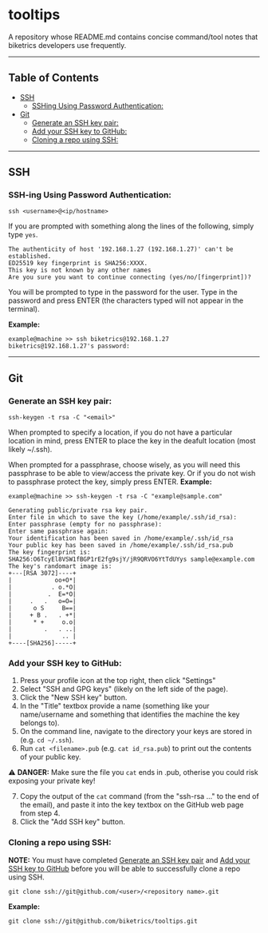 # tooltips
A repository whose README.md contains concise command/tool notes that biketrics developers use frequently.

---
## Table of Contents
  - [SSH](#ssh)
    - [SSHing Using Password Authentication:](#ssh-ing-using-password-authentication)
  - [Git](#git)
    - [Generate an SSH key pair:](#generate-an-ssh-key-pair)
    - [Add your SSH key to GitHub:](#add-your-ssh-key-to-github)
    - [Cloning a repo using SSH:](#cloning-a-repo-using-ssh)

---
## SSH
### SSH-ing Using Password Authentication:
```
ssh <username>@<ip/hostname>
```
If you are prompted with something along the lines of the following, simply type `yes`. 
```
The authenticity of host '192.168.1.27 (192.168.1.27)' can't be established.
ED25519 key fingerprint is SHA256:XXXX.
This key is not known by any other names
Are you sure you want to continue connecting (yes/no/[fingerprint])?
```

You will be prompted to type in the password for the user. Type in the password and press ENTER (the characters typed will not appear in the terminal).

__Example:__
```
example@machine >> ssh biketrics@192.168.1.27
biketrics@192.168.1.27's password:
```

---
## Git
### Generate an SSH key pair:
```
ssh-keygen -t rsa -C "<email>"
```

When prompted to specify a location, if you do not have a particular location in mind, press ENTER to place the key in the deafult location (most likely ~/.ssh).

When prompted for a passphrase, choose wisely, as you will need this passphrase to be able to view/access the private key. Or if you do not wish to passphrase protect the key, simply press ENTER.
__Example:__
```
example@machine >> ssh-keygen -t rsa -C "example@sample.com"

Generating public/private rsa key pair.
Enter file in which to save the key (/home/example/.ssh/id_rsa):
Enter passphrase (empty for no passphrase):
Enter same passphrase again:
Your identification has been saved in /home/example/.ssh/id_rsa
Your public key has been saved in /home/example/.ssh/id_rsa.pub
The key fingerprint is:
SHA256:O6TcyEl8VSW1fBGP1rE2fg9sjY/jR9QRVO6YtTdUYys sample@example.com
The key's randomart image is:
+---[RSA 3072]----+
|            oo+O*|
|           . o.*O|
|          .  E=*O|
|     .   .   o=O=|
|      o S     B==|
|     + B .   . +*|
|      * +     o.o|
|         .   . ..|
|              .. |
+----[SHA256]-----+
```

### Add your SSH key to GitHub:
1. Press your profile icon at the top right, then click "Settings"
2. Select "SSH and GPG keys" (likely on the left side of the page).
3. Click the "New SSH key" button.
4. In the "Title" textbox provide a name (something like your name/username and something that identifies the machine the key belongs to).
5. On the command line, navigate to the directory your keys are stored in (e.g. `cd ~/.ssh`).
6. Run `cat <filename>.pub` (e.g. `cat id_rsa.pub`) to print out the contents of your public key.

⚠️ __DANGER:__ Make sure the file you `cat` ends in .pub, otherise you could risk exposing your private key!

7. Copy the output of the `cat` command (from the "ssh-rsa ..." to the end of the email), and paste it into the key textbox on the GitHub web page from step 4.
8. Click the "Add SSH key" button.

### Cloning a repo using SSH:
__NOTE:__ You must have completed [Generate an SSH key pair](generate-an-ssh-key-pair) and [Add your SSH key to GitHub](add-your-ssh-key-to-github) before you will be able to successfully clone a repo using SSH.
```
git clone ssh://git@github.com/<user>/<repository name>.git
```
__Example:__
```
git clone ssh://git@github.com/biketrics/tooltips.git
```
